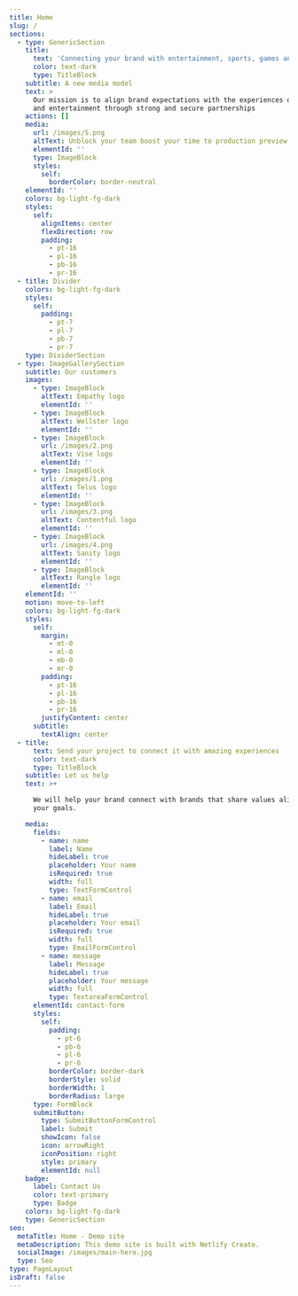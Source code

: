 ```yaml
---
title: Home
slug: /
sections:
  - type: GenericSection
    title:
      text: 'Connecting your brand with entertainment, sports, games and music'
      color: text-dark
      type: TitleBlock
    subtitle: A new media model
    text: >
      Our mission is to align brand expectations with the experiences of sports
      and entertainment through strong and secure partnerships
    actions: []
    media:
      url: /images/S.png
      altText: Unblock your team boost your time to production preview
      elementId: ''
      type: ImageBlock
      styles:
        self:
          borderColor: border-neutral
    elementId: ''
    colors: bg-light-fg-dark
    styles:
      self:
        alignItems: center
        flexDirection: row
        padding:
          - pt-16
          - pl-16
          - pb-16
          - pr-16
  - title: Divider
    colors: bg-light-fg-dark
    styles:
      self:
        padding:
          - pt-7
          - pl-7
          - pb-7
          - pr-7
    type: DividerSection
  - type: ImageGallerySection
    subtitle: Our customers
    images:
      - type: ImageBlock
        altText: Empathy logo
        elementId: ''
      - type: ImageBlock
        altText: Wellster logo
        elementId: ''
      - type: ImageBlock
        url: /images/2.png
        altText: Vise logo
        elementId: ''
      - type: ImageBlock
        url: /images/1.png
        altText: Telus logo
        elementId: ''
      - type: ImageBlock
        url: /images/3.png
        altText: Contentful logo
        elementId: ''
      - type: ImageBlock
        url: /images/4.png
        altText: Sanity logo
        elementId: ''
      - type: ImageBlock
        altText: Rangle logo
        elementId: ''
    elementId: ''
    motion: move-to-left
    colors: bg-light-fg-dark
    styles:
      self:
        margin:
          - mt-0
          - ml-0
          - mb-0
          - mr-0
        padding:
          - pt-16
          - pl-16
          - pb-16
          - pr-16
        justifyContent: center
      subtitle:
        textAlign: center
  - title:
      text: Send your project to connect it with amazing experiences
      color: text-dark
      type: TitleBlock
    subtitle: Let us help
    text: >+

      We will help your brand connect with brands that share values aligned with
      your goals.

    media:
      fields:
        - name: name
          label: Name
          hideLabel: true
          placeholder: Your name
          isRequired: true
          width: full
          type: TextFormControl
        - name: email
          label: Email
          hideLabel: true
          placeholder: Your email
          isRequired: true
          width: full
          type: EmailFormControl
        - name: message
          label: Message
          hideLabel: true
          placeholder: Your message
          width: full
          type: TextareaFormControl
      elementId: contact-form
      styles:
        self:
          padding:
            - pt-6
            - pb-6
            - pl-6
            - pr-6
          borderColor: border-dark
          borderStyle: solid
          borderWidth: 1
          borderRadius: large
      type: FormBlock
      submitButton:
        type: SubmitButtonFormControl
        label: Submit
        showIcon: false
        icon: arrowRight
        iconPosition: right
        style: primary
        elementId: null
    badge:
      label: Contact Us
      color: text-primary
      type: Badge
    colors: bg-light-fg-dark
    type: GenericSection
seo:
  metaTitle: Home - Demo site
  metaDescription: This demo site is built with Netlify Create.
  socialImage: /images/main-hero.jpg
  type: Seo
type: PageLayout
isDraft: false
---
```

